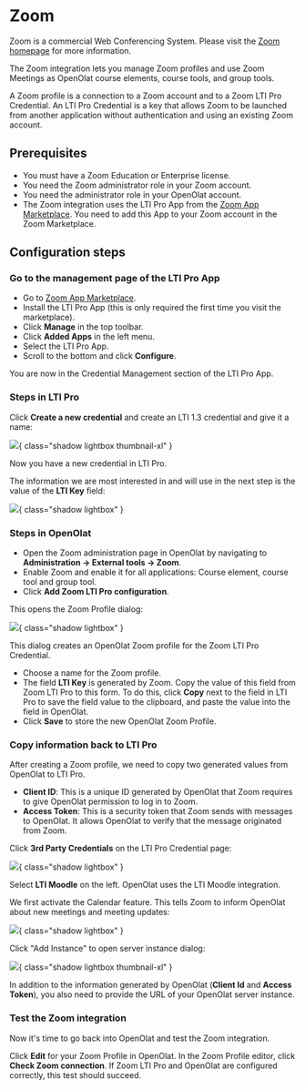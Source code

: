 # Zoom

Zoom is a commercial Web Conferencing System. Please visit the [Zoom homepage](https://zoom.us) for more information.

The Zoom integration lets you manage Zoom profiles and use Zoom Meetings as OpenOlat course elements, 
course tools, and group tools.

A Zoom profile is a connection to a Zoom account and to a Zoom LTI Pro Credential. An LTI Pro Credential is a
key that allows Zoom to be launched from another application without authentication and using an existing Zoom account.

## Prerequisites

* You must have a Zoom Education or Enterprise license. 
* You need the Zoom administrator role in your Zoom account.
* You need the administrator role in your OpenOlat account.
* The Zoom integration uses the LTI Pro App from the [Zoom App Marketplace](https://marketplace.zoom.us/).
  You need to add this App to your Zoom account in the Zoom Marketplace.

## Configuration steps

### Go to the management page of the LTI Pro App

* Go to [Zoom App Marketplace](https://marketplace.zoom.us/).
* Install the LTI Pro App (this is only required the first time you visit the marketplace).
* Click **Manage** in the top toolbar.
* Click **Added Apps** in the left menu.
* Select the LTI Pro App.
* Scroll to the bottom and click **Configure**.

You are now in the Credential Management section of the LTI Pro App.

### Steps in LTI Pro

Click **Create a new credential** and create an LTI 1.3 credential and give it a name:

![](assets/zoom_create_credential.png){ class="shadow lightbox thumbnail-xl" }
 
Now you have a new credential in LTI Pro. 

The information we are most interested in and will use
in the next step is the value of the **LTI Key** field:

![](assets/zoom_credential_editor_lti_key.png){ class="shadow lightbox" }

### Steps in OpenOlat

* Open the Zoom administration page in OpenOlat by navigating to **Administration &rarr; External tools &rarr; Zoom**.
* Enable Zoom and enable it for all applications: Course element, course tool and group tool.
* Click **Add Zoom LTI Pro configuration**.

This opens the Zoom Profile dialog:

![](assets/zoom_add_lti_pro_configuration.png){ class="shadow lightbox" }

This dialog creates an OpenOlat Zoom profile for the Zoom LTI Pro Credential. 

* Choose a name for the Zoom profile.
* The field **LTI Key** is generated by Zoom. Copy the value of this field from Zoom LTI Pro to this form.
  To do this, click **Copy** next to the field in LTI Pro to save the field value to the clipboard, and paste the 
  value into the field in OpenOlat.
* Click **Save** to store the new OpenOlat Zoom Profile.

### Copy information back to LTI Pro

After creating a Zoom profile, we need to copy two generated values from OpenOlat
to LTI Pro.

* **Client ID**: This is a unique ID generated by OpenOlat that Zoom requires to give OpenOlat permission to log in to Zoom.
* **Access Token**: This is a security token that Zoom sends with messages to OpenOlat. 
  It allows OpenOlat to verify that the message originated from Zoom.

Click **3rd Party Credentials** on the LTI Pro Credential page:

![](assets/zoom_credential_editor_3rd_party.png){ class="shadow lightbox" }

Select **LTI Moodle** on the left. OpenOlat uses the LTI Moodle integration. 

We first activate the Calendar feature. This tells Zoom to inform OpenOlat about new meetings and meeting updates:

![](assets/zoom_3rd_party_credentials_calendar.png){ class="shadow lightbox" }

Click "Add Instance" to open server instance dialog:

![](assets/zoom_add_instance.png){ class="shadow lightbox thumbnail-xl" }

In addition to the information generated by OpenOlat (**Client Id** and **Access Token**), you also need to provide the
URL of your OpenOlat server instance.

### Test the Zoom integration

Now it's time to go back into OpenOlat and test the Zoom integration.

Click **Edit** for your Zoom Profile in OpenOlat. In the Zoom Profile editor, click **Check Zoom connection**. If 
Zoom LTI Pro and OpenOlat are configured correctly, this test should succeed.
